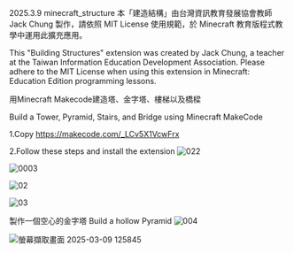 2025.3.9 minecraft_structure
本「建造結構」由台灣資訊教育發展協會教師 Jack Chung 製作，請依照 MIT License 使用規範，於 Minecraft 教育版程式教學中運用此擴充應用。

This "Building Structures" extension was created by Jack Chung, a teacher at the Taiwan Information Education Development Association. 
Please adhere to the MIT License when using this extension in Minecraft: Education Edition programming lessons.

用Minecraft Makecode建造塔、金字塔、樓梯以及橋樑

Build a Tower, Pyramid, Stairs, and Bridge using Minecraft MakeCode


1.Copy https://makecode.com/_LCv5X1VcwFrx

2.Follow these steps and install the extension
![022](https://github.com/user-attachments/assets/a4f526d5-2293-41cf-85da-c8681fb0578a)


![0003](https://github.com/user-attachments/assets/cb947959-ba31-4890-b3e6-70e874ea8545)


![02](https://github.com/user-attachments/assets/40563cc3-c272-4d2e-aa0c-ac92181b305b)


![03](https://github.com/user-attachments/assets/747c6046-4284-4e33-9f4d-1dbf4af7024d)

製作一個空心的金字塔 Build a hollow Pyramid
![004](https://github.com/user-attachments/assets/541e805b-66cb-46a9-bc18-b4779368c857)

![螢幕擷取畫面 2025-03-09 125845](https://github.com/user-attachments/assets/a43e5a95-3768-49f4-b457-e288f623a769)
